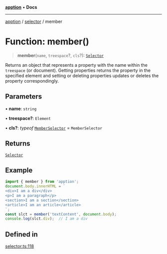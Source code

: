 [**apption**](../../README.md) • **Docs**

***

[apption](../../modules.md) / [selector](../README.md) / member

# Function: member()

> **member**(`name`, `treespace`?, `cls`?): [`Selector`](../classes/Selector.md)

Returns an object that represents a property with the name within the `treespace` (or document).
Getting properties returns the property in the specified element and setting or deleting properties 
updates or deletes the property correspondingly.

## Parameters

• **name**: `string`

• **treespace?**: `Element`

• **cls?**: *typeof* [`MemberSelector`](../classes/MemberSelector.md) = `MemberSelector`

## Returns

[`Selector`](../classes/Selector.md)

## Example

```ts
import { member } from 'apption';
document.body.innerHTML = `
<div>I am a div</div>
<p>I am a paragraph</p>
<section>I am a section</section>
<article>I am an article</article>
`;
const slct = member('textContent', document.body);
console.log(slct.div);  // I am a div
```

## Defined in

[selector.ts:118](https://github.com/mksunny1/apption/blob/035a4a06796a9b49dd42992a6540b71b3edfb590/src/selector.ts#L118)
